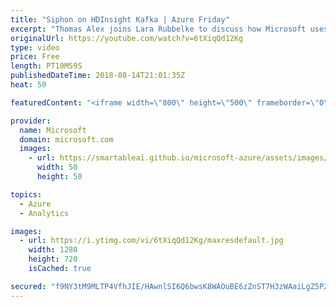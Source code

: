 ```yaml
---
title: "Siphon on HDInsight Kafka | Azure Friday"
excerpt: "Thomas Alex joins Lara Rubbelke to discuss how Microsoft uses Apache Kafka for HDInsight to power Siphon, a data ingestion service for internal use. Apache Kafka for HDInsight is an enterprise-grade, open-source, streaming ingestion service. Microsoft created Siphon as a highly available and reliable"
originalUrl: https://youtube.com/watch?v=6tXiqQd12Kg
type: video
price: Free
length: PT10M59S
publishedDateTime: 2018-08-14T21:01:35Z
heat: 50

featuredContent: "<iframe width=\"800\" height=\"500\" frameborder=\"0\" src=\"https://www.youtube.com/embed/6tXiqQd12Kg\" allow=\"accelerometer; autoplay; encrypted-media; gyroscope; picture-in-picture\" allowfullscreen></iframe>"

provider:
  name: Microsoft
  domain: microsoft.com
  images:
    - url: https://smartableai.github.io/microsoft-azure/assets/images/organizations/microsoft.com-50x50.jpg
      width: 50
      height: 50

topics:
  - Azure
  - Analytics

images:
  - url: https://i.ytimg.com/vi/6tXiqQd12Kg/maxresdefault.jpg
    width: 1280
    height: 720
    isCached: true

secured: "f9NY3tM9MLTP4VfhJIE/HAwnlSI6Q6bwsK8WAOuBE6zZnST7H3zWAaiLgZ5P2Lr9sOtZ/8/AiKsqHBm3BLBm4oDmwmvlADLIQwiBcKL3vln6r/SmlSElf50nvV8B/lkmXAmxvIaATJAFRDCI9a8wwGL9npEq/UiDl1qrE8u0Hbrs58yxGiMVwIHGAku8L37vb6KisBg7mXKc1Be4JkhaVwKXZX58V+jRJZsJiIrUilfMl92A9c6OQpQGX6skVIHv9d1PiCT4gL3xpOtGzohMOcYgqRCW2zSMropjs2ng8KSzbbHZfdWkAHTGKLwzqsKxI5YcLRpv1HB6jH/xOJxwQWB1V3Bk9cTFsBzP7MVqdxqnsid1oF5fXjEDQae3l5TWTqdj95Ii6hpx7Ozg0gNVtkbH7i2Uc5Ftaj6C+73JmH4=;9TVif+NQWkezvOKrx/XAeA=="
---
```


